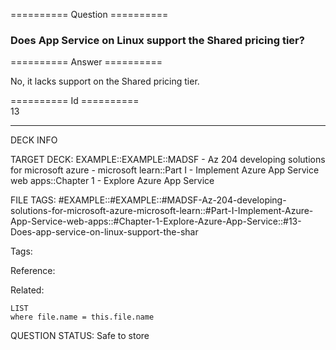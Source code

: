 ========== Question ==========  

### Does App Service on Linux support the Shared pricing tier?  

========== Answer ==========  

No, it lacks support on the Shared pricing tier.

========== Id ==========  
13

---

DECK INFO

TARGET DECK: EXAMPLE::EXAMPLE::MADSF - Az 204 developing solutions for microsoft azure - microsoft learn::Part I - Implement Azure App Service web apps::Chapter 1 - Explore Azure App Service

FILE TAGS: #EXAMPLE::#EXAMPLE::#MADSF-Az-204-developing-solutions-for-microsoft-azure-microsoft-learn::#Part-I-Implement-Azure-App-Service-web-apps::#Chapter-1-Explore-Azure-App-Service::#13-Does-app-service-on-linux-support-the-shar

Tags:

Reference:

Related:

```dataview
LIST
where file.name = this.file.name
```

QUESTION STATUS: Safe to store
